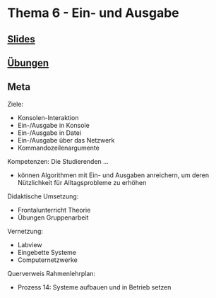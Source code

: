 # Thema  6 - Ein- und Ausgabe
## [Slides](slides.md)  
## [Übungen](../topic-1/excercise.md)  
## Meta

Ziele:
* Konsolen-Interaktion
* Ein-/Ausgabe in Konsole
* Ein-/Ausgabe in Datei
* Ein-/Ausgabe über das Netzwerk
* Kommandozeilenargumente

Kompetenzen: Die Studierenden ...
* können Algorithmen mit Ein- und Ausgaben anreichern, um deren Nützlichkeit für Alltagsprobleme zu erhöhen

Didaktische Umsetzung:
* Frontalunterricht Theorie
* Übungen Gruppenarbeit

Vernetzung:
* Labview
* Eingebette Systeme
* Computernetzwerke

Querverweis Rahmenlehrplan:
* Prozess 14: Systeme aufbauen und in Betrieb setzen